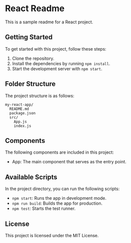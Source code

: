 # React Readme

This is a sample readme for a React project.

## Getting Started

To get started with this project, follow these steps:

1. Clone the repository.
2. Install the dependencies by running `npm install`.
3. Start the development server with `npm start`.

## Folder Structure

The project structure is as follows:

```
my-react-app/
  README.md
  package.json
  src/
    App.js
    index.js
```

## Components

The following components are included in this project:

- App: The main component that serves as the entry point.

## Available Scripts

In the project directory, you can run the following scripts:

- `npm start`: Runs the app in development mode.
- `npm run build`: Builds the app for production.
- `npm test`: Starts the test runner.

## License

This project is licensed under the MIT License.